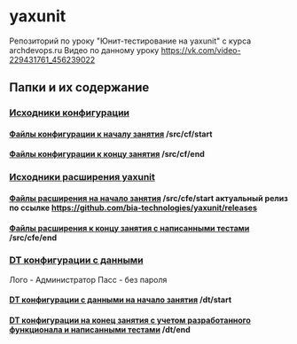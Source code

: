 # yaxunit
Репозиторий по уроку "Юнит-тестирование на yaxunit" с курса archdevops.ru
Видео по данному уроку https://vk.com/video-229431761_456239022

## Папки и их содержание

### [Исходники конфигурации](./src/cf)

#### [Файлы конфигурации к началу занятия](./src/cf/start) /src/cf/start

#### [Файлы конфигурации к концу занятия](./src/cf/end) /src/cf/end

### [Исходники расширения yaxunit](./src/cfe)

#### [Файлы расширения на начало занятия](./src/cfe/start) /src/cfe/start актуальный релиз по ссылке https://github.com/bia-technologies/yaxunit/releases

#### [Файлы расширения к концу занятия с написанными тестами](./src/cfe/end) /src/cfe/end


### [DT конфигурации с данными](./dt)

Лого - Администратор
Пасс - без пароля

#### [DT конфигурации с данными на начало занятия](./dt/start) /dt/start

#### [DT конфигурации на конец занятия с учетом разработанного функционала и написанными тестами](./dt/end) /dt/end

